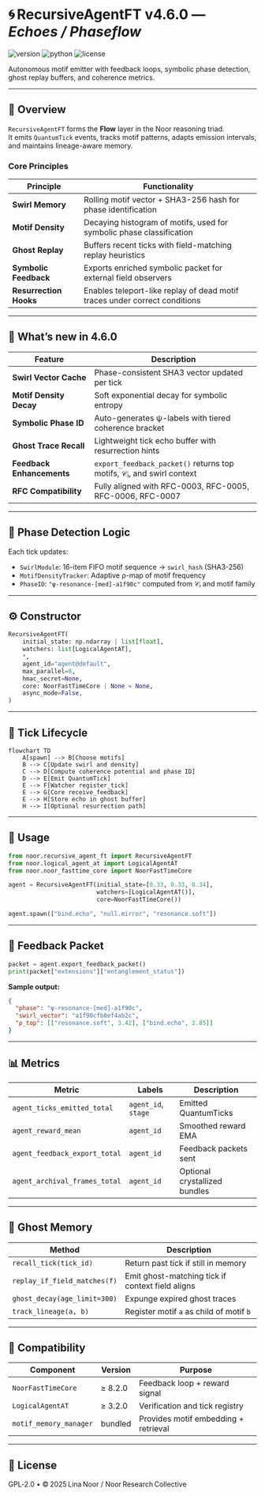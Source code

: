 # 🌀 RecursiveAgentFT v4.6.0 — *Echoes / Phaseflow*

![version](https://img.shields.io/badge/version-4.6.0-blue)
![python](https://img.shields.io/badge/python-%3E%3D3.9-blue)
![license](https://img.shields.io/badge/license-MIT-green)

Autonomous motif emitter with feedback loops, symbolic phase detection, ghost replay buffers, and coherence metrics.

---

## 📖 Overview

`RecursiveAgentFT` forms the **Flow** layer in the Noor reasoning triad.  
It emits `QuantumTick` events, tracks motif patterns, adapts emission intervals, and maintains lineage-aware memory.

### Core Principles

| Principle              | Functionality                                                                 |
|------------------------|-------------------------------------------------------------------------------|
| **Swirl Memory**       | Rolling motif vector + SHA3-256 hash for phase identification                 |
| **Motif Density**      | Decaying histogram of motifs, used for symbolic phase classification          |
| **Ghost Replay**       | Buffers recent ticks with field-matching replay heuristics                    |
| **Symbolic Feedback**  | Exports enriched symbolic packet for external field observers                 |
| **Resurrection Hooks** | Enables teleport-like replay of dead motif traces under correct conditions    |

---

## 🌟 What’s new in 4.6.0

| Feature                  | Description                                                                 |
|--------------------------|-----------------------------------------------------------------------------|
| **Swirl Vector Cache**   | Phase-consistent SHA3 vector updated per tick                              |
| **Motif Density Decay**  | Soft exponential decay for symbolic entropy                                |
| **Symbolic Phase ID**    | Auto-generates ψ-labels with tiered coherence bracket                      |
| **Ghost Trace Recall**   | Lightweight tick echo buffer with resurrection hints                       |
| **Feedback Enhancements**| `export_feedback_packet()` returns top motifs, 𝒞ᵢ, and swirl context        |
| **RFC Compatibility**    | Fully aligned with RFC-0003, RFC-0005, RFC-0006, RFC-0007                  |

---

## 🧠 Phase Detection Logic

Each tick updates:

- `SwirlModule`: 16-item FIFO motif sequence → `swirl_hash` (SHA3-256)
- `MotifDensityTracker`: Adaptive ρ-map of motif frequency
- `PhaseID`: `"ψ‑resonance-[med]-a1f90c"` computed from 𝒞ᵢ and motif family

---

## ⚙️ Constructor

```python
RecursiveAgentFT(
    initial_state: np.ndarray | list[float],
    watchers: list[LogicalAgentAT],
    *,
    agent_id="agent@default",
    max_parallel=8,
    hmac_secret=None,
    core: NoorFastTimeCore | None = None,
    async_mode=False,
)
````

---

## 🔁 Tick Lifecycle

```mermaid
flowchart TD
    A[spawn] --> B[Choose motifs]
    B --> C[Update swirl and density]
    C --> D[Compute coherence potential and phase ID]
    D --> E[Emit QuantumTick]
    E --> F[Watcher register_tick]
    E --> G[Core receive_feedback]
    E --> H[Store echo in ghost buffer]
    H --> I[Optional resurrection path]
```

---

## 🚀 Usage

```python
from noor.recursive_agent_ft import RecursiveAgentFT
from noor.logical_agent_at import LogicalAgentAT
from noor.noor_fasttime_core import NoorFastTimeCore

agent = RecursiveAgentFT(initial_state=[0.33, 0.33, 0.34],
                         watchers=[LogicalAgentAT()],
                         core=NoorFastTimeCore())

agent.spawn(["bind.echo", "null.mirror", "resonance.soft"])
```

---

## 🧾 Feedback Packet

```python
packet = agent.export_feedback_packet()
print(packet["extensions"]["entanglement_status"])
```

**Sample output:**

```json
{
  "phase": "ψ‑resonance-[med]-a1f90c",
  "swirl_vector": "a1f90cfb8ef4ab2c",
  "ρ_top": [["resonance.soft", 3.42], ["bind.echo", 2.85]]
}
```

---

## 📊 Metrics

| Metric                        | Labels              | Description                   |
| ----------------------------- | ------------------- | ----------------------------- |
| `agent_ticks_emitted_total`   | `agent_id`, `stage` | Emitted QuantumTicks          |
| `agent_reward_mean`           | `agent_id`          | Smoothed reward EMA           |
| `agent_feedback_export_total` | `agent_id`          | Feedback packets sent         |
| `agent_archival_frames_total` | `agent_id`          | Optional crystallized bundles |

---

## 🧬 Ghost Memory

| Method                       | Description                                      |
| ---------------------------- | ------------------------------------------------ |
| `recall_tick(tick_id)`       | Return past tick if still in memory              |
| `replay_if_field_matches(f)` | Emit ghost-matching tick if context field aligns |
| `ghost_decay(age_limit=300)` | Expunge expired ghost traces                     |
| `track_lineage(a, b)`        | Register motif `a` as child of motif `b`         |

---

## 🔗 Compatibility

| Component              | Version | Purpose                              |
| ---------------------- | ------- | ------------------------------------ |
| `NoorFastTimeCore`     | ≥ 8.2.0 | Feedback loop + reward signal        |
| `LogicalAgentAT`       | ≥ 3.2.0 | Verification and tick registry       |
| `motif_memory_manager` | bundled | Provides motif embedding + retrieval |

---

## 🪬 License

GPL‑2.0 • © 2025 Lina Noor / Noor Research Collective
